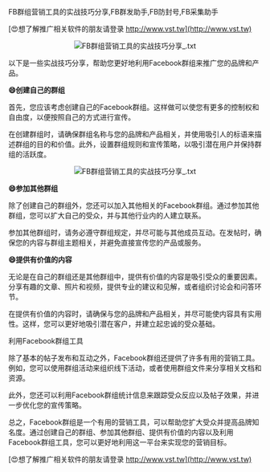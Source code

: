 FB群组营销工具的实战技巧分享,FB群发助手,FB防封号,FB采集助手

[😍想了解推广相关软件的朋友请登录 http://www.vst.tw](http://www.vst.tw)

 <center><img src="https://vst.tw/MP4/tuiguang/png/3.png" alt="FB群组营销工具的实战技巧分享_.txt"></center>

以下是一些实战技巧分享，帮助您更好地利用Facebook群组来推广您的品牌和产品。

**😄创建自己的群组**

首先，您应该考虑创建自己的Facebook群组。这样做可以使您有更多的控制权和自由度，以便按照自己的方式进行宣传。

在创建群组时，请确保群组名称与您的品牌和产品相关，并使用吸引人的标语来描述群组的目的和价值。此外，设置群组规则和宣传策略，以吸引潜在用户并保持群组的活跃度。

 <center><img src="https://vst.tw/MP4/tuiguang/png/4.png" alt="FB群组营销工具的实战技巧分享_.txt"></center>

**😄参加其他群组**

除了创建自己的群组外，您还可以加入其他相关的Facebook群组。通过参加其他群组，您可以扩大自己的受众，并与其他行业内的人建立联系。

参加其他群组时，请务必遵守群组规定，并尽可能与其他成员互动。在发帖时，确保您的内容与群组主题相关，并避免直接宣传您的产品或服务。

**😄提供有价值的内容**

无论是在自己的群组还是其他群组中，提供有价值的内容是吸引受众的重要因素。分享有趣的文章、照片和视频，提供专业的建议和见解，或者组织讨论会和问答环节。

在提供有价值的内容时，请确保与您的品牌和产品相关，并尽可能使内容具有实用性。这样，您可以更好地吸引潜在客户，并建立起忠诚的受众基础。

利用Facebook群组工具

除了基本的帖子发布和互动之外，Facebook群组还提供了许多有用的营销工具。例如，您可以使用群组活动来组织线下活动，或者使用群组文件来分享相关文档和资源。

此外，您还可以利用Facebook群组统计信息来跟踪受众反应以及帖子效果，并进一步优化您的宣传策略。

总之，Facebook群组是一个有用的营销工具，可以帮助您扩大受众并提高品牌知名度。通过创建自己的群组、参加其他群组、提供有价值的内容以及利用Facebook群组工具，您可以更好地利用这一平台来实现您的营销目标。

[😍想了解推广相关软件的朋友请登录 http://www.vst.tw](http://www.vst.tw)



